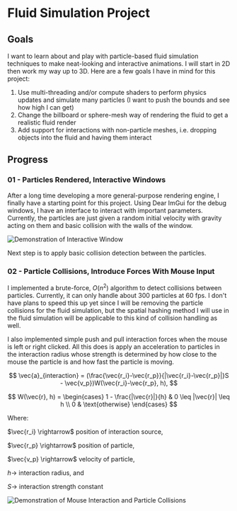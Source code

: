 # Fluid Simulation Project

## Goals
I want to learn about and play with particle-based fluid simulation techniques to make neat-looking and interactive animations. I will start in 2D then work my way up to 3D. Here are a few goals I have in mind for this project:
1. Use multi-threading and/or compute shaders to perform physics updates and simulate many particles (I want to push the bounds and see how high I can get)
2. Change the billboard or sphere-mesh way of rendering the fluid to get a realistic fluid render
3. Add support for interactions with non-particle meshes, i.e. dropping objects into the fluid and having them interact

## Progress
### 01 - Particles Rendered, Interactive Windows
After a long time developing a more general-purpose rendering engine, I finally have a starting point for this project. Using Dear ImGui for the debug windows, I have an interface to interact with important parameters.
Currently, the particles are just given a random initial velocity with gravity acting on them and basic collision with the walls of the window.

![Demonstration of Interactive Window](docs/pics/Milestone1-InteractiveParticleSystem.gif)

Next step is to apply basic collision detection between the particles.

### 02 - Particle Collisions, Introduce Forces With Mouse Input
I implemented a brute-force, $O(n^2)$ algorithm to detect collisions between particles. Currently, it can only handle about 300 particles at 60 fps. I don't have plans to speed this up yet since I will be removing the particle collisions 
for the fluid simulation, but the spatial hashing method I will use in the fluid simulation will be applicable to this kind of collision handling as well.

I also implemented simple push and pull interaction forces when the mouse is left or right clicked. All this does is apply an acceleration to particles in the interaction radius whose strength is determined by how close to the mouse the particle is
and how fast the particle is moving.

$$ \vec{a}_{interaction} = (\frac{\vec{r_i}-\vec{r_p}}{|\vec{r_i}-\vec{r_p}|}S - \vec{v_p})W(\vec{r_i}-\vec{r_p}, h), $$
  
$$
W(\vec{r}, h) = 
	\begin{cases}
		1 - \frac{|\vec{r}|}{h} & 0 \leq |\vec{r}| \leq h \\
		0 & \text{otherwise} 
	\end{cases}
$$

Where:

$\vec{r_i} \rightarrow$ position of interaction source,

$\vec{r_p} \rightarrow$ position of particle,

$\vec{v_p} \rightarrow$ velocity of particle,

$h \rightarrow$ interaction radius, and

$S \rightarrow$ interaction strength constant


![Demonstration of Mouse Interaction and Particle Collisions](docs/pics/Milestone2-ParticleCollisions.gif)
